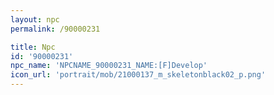```yaml
---
layout: npc
permalink: /90000231

title: Npc
id: '90000231'
npc_name: 'NPCNAME_90000231_NAME:[F]Develop'
icon_url: 'portrait/mob/21000137_m_skeletonblack02_p.png'
---
```

